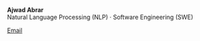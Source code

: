 **Ajwad Abrar**  
Natural Language Processing (NLP) · Software Engineering (SWE)

[Email](mailto:ajwadabrar@iut-dhaka.edu)
